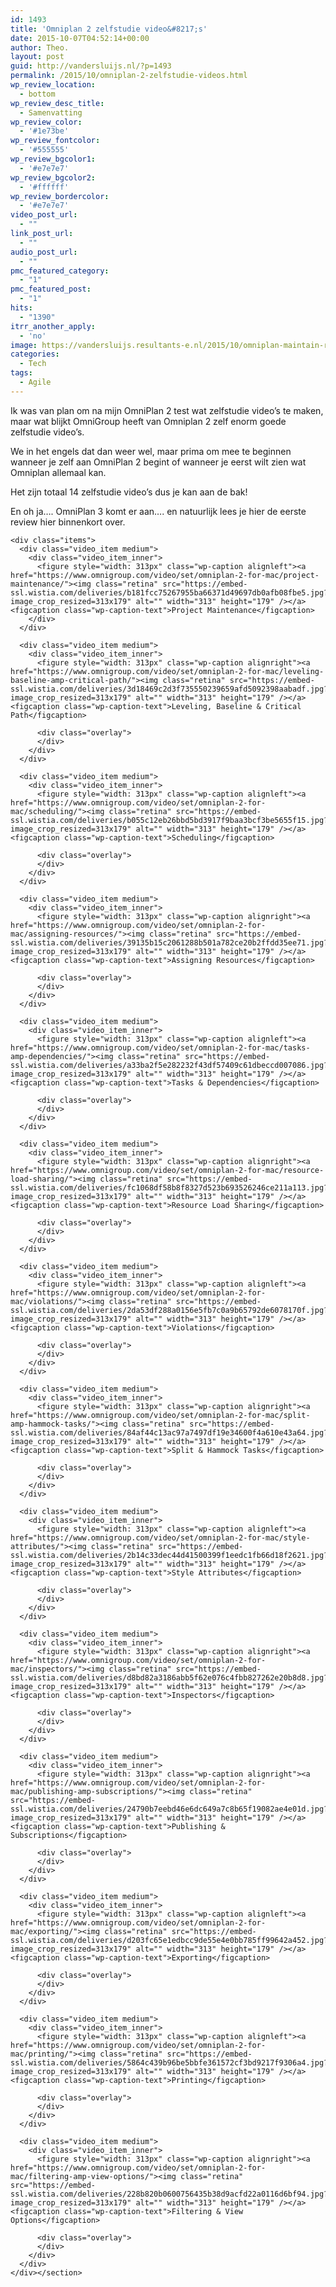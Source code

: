 ```yaml
---
id: 1493
title: 'Omniplan 2 zelfstudie video&#8217;s'
date: 2015-10-07T04:52:14+00:00
author: Theo.
layout: post
guid: http://vandersluijs.nl/?p=1493
permalink: /2015/10/omniplan-2-zelfstudie-videos.html
wp_review_location:
  - bottom
wp_review_desc_title:
  - Samenvatting
wp_review_color:
  - '#1e73be'
wp_review_fontcolor:
  - '#555555'
wp_review_bgcolor1:
  - '#e7e7e7'
wp_review_bgcolor2:
  - '#ffffff'
wp_review_bordercolor:
  - '#e7e7e7'
video_post_url:
  - ""
link_post_url:
  - ""
audio_post_url:
  - ""
pmc_featured_category:
  - "1"
pmc_featured_post:
  - "1"
hits:
  - "1390"
itrr_another_apply:
  - 'no'
image: https://vandersluijs.resultants-e.nl/2015/10/omniplan-maintain-rmbp-e1444160363752.png
categories:
  - Tech
tags:
  - Agile
---
```

Ik was van plan om na mijn OmniPlan 2 test wat zelfstudie video&#8217;s te maken, maar wat blijkt OmniGroup heeft van Omniplan 2 zelf enorm goede zelfstudie video&#8217;s.

We in het engels dat dan weer wel, maar prima om mee te beginnen wanneer je zelf aan OmniPlan 2 begint of wanneer je eerst wilt zien wat Omniplan allemaal kan.

Het zijn totaal 14 zelfstudie video&#8217;s dus je kan aan de bak!

En oh ja&#8230;. OmniPlan 3 komt er aan&#8230;. en natuurlijk lees je hier de eerste review hier binnenkort over.

<!--more-->

<div class="container">
  <div class="content">
    <section id="set" class="set row"> 
    
    <div class="items">
      <div class="video_item medium">
        <div class="video_item_inner">
          <figure style="width: 313px" class="wp-caption alignleft"><a href="https://www.omnigroup.com/video/set/omniplan-2-for-mac/project-maintenance/"><img class="retina" src="https://embed-ssl.wistia.com/deliveries/b181fcc75267955ba66371d49697db0afb08fbe5.jpg?image_crop_resized=313x179" alt="" width="313" height="179" /></a><figcaption class="wp-caption-text">Project Maintenance</figcaption> 
        </div>
      </div>
      
      <div class="video_item medium">
        <div class="video_item_inner">
          <figure style="width: 313px" class="wp-caption alignright"><a href="https://www.omnigroup.com/video/set/omniplan-2-for-mac/leveling-baseline-amp-critical-path/"><img class="retina" src="https://embed-ssl.wistia.com/deliveries/3d18469c2d3f735550239659afd5092398aabadf.jpg?image_crop_resized=313x179" alt="" width="313" height="179" /></a><figcaption class="wp-caption-text">Leveling, Baseline & Critical Path</figcaption>  
          
          <div class="overlay">
          </div>
        </div>
      </div>
      
      <div class="video_item medium">
        <div class="video_item_inner">
          <figure style="width: 313px" class="wp-caption alignleft"><a href="https://www.omnigroup.com/video/set/omniplan-2-for-mac/scheduling/"><img class="retina" src="https://embed-ssl.wistia.com/deliveries/b055c12eb26bbd5bd3917f9baa3bcf3be5655f15.jpg?image_crop_resized=313x179" alt="" width="313" height="179" /></a><figcaption class="wp-caption-text">Scheduling</figcaption>  
          
          <div class="overlay">
          </div>
        </div>
      </div>
      
      <div class="video_item medium">
        <div class="video_item_inner">
          <figure style="width: 313px" class="wp-caption alignright"><a href="https://www.omnigroup.com/video/set/omniplan-2-for-mac/assigning-resources/"><img class="retina" src="https://embed-ssl.wistia.com/deliveries/39135b15c2061288b501a782ce20b2ffdd35ee71.jpg?image_crop_resized=313x179" alt="" width="313" height="179" /></a><figcaption class="wp-caption-text">Assigning Resources</figcaption>  
          
          <div class="overlay">
          </div>
        </div>
      </div>
      
      <div class="video_item medium">
        <div class="video_item_inner">
          <figure style="width: 313px" class="wp-caption alignleft"><a href="https://www.omnigroup.com/video/set/omniplan-2-for-mac/tasks-amp-dependencies/"><img class="retina" src="https://embed-ssl.wistia.com/deliveries/a33ba2f5e282232f43df57409c61dbeccd007086.jpg?image_crop_resized=313x179" alt="" width="313" height="179" /></a><figcaption class="wp-caption-text">Tasks & Dependencies</figcaption>  
          
          <div class="overlay">
          </div>
        </div>
      </div>
      
      <div class="video_item medium">
        <div class="video_item_inner">
          <figure style="width: 313px" class="wp-caption alignright"><a href="https://www.omnigroup.com/video/set/omniplan-2-for-mac/resource-load-sharing/"><img class="retina" src="https://embed-ssl.wistia.com/deliveries/fc1068df58b8f8327d523b693526246ce211a113.jpg?image_crop_resized=313x179" alt="" width="313" height="179" /></a><figcaption class="wp-caption-text">Resource Load Sharing</figcaption>  
          
          <div class="overlay">
          </div>
        </div>
      </div>
      
      <div class="video_item medium">
        <div class="video_item_inner">
          <figure style="width: 313px" class="wp-caption alignleft"><a href="https://www.omnigroup.com/video/set/omniplan-2-for-mac/violations/"><img class="retina" src="https://embed-ssl.wistia.com/deliveries/2da53df288a0156e5fb7c0a9b65792de6078170f.jpg?image_crop_resized=313x179" alt="" width="313" height="179" /></a><figcaption class="wp-caption-text">Violations</figcaption>  
          
          <div class="overlay">
          </div>
        </div>
      </div>
      
      <div class="video_item medium">
        <div class="video_item_inner">
          <figure style="width: 313px" class="wp-caption alignright"><a href="https://www.omnigroup.com/video/set/omniplan-2-for-mac/split-amp-hammock-tasks/"><img class="retina" src="https://embed-ssl.wistia.com/deliveries/84af44c13ac97a7497df19e34600f4a610e43a64.jpg?image_crop_resized=313x179" alt="" width="313" height="179" /></a><figcaption class="wp-caption-text">Split & Hammock Tasks</figcaption>  
          
          <div class="overlay">
          </div>
        </div>
      </div>
      
      <div class="video_item medium">
        <div class="video_item_inner">
          <figure style="width: 313px" class="wp-caption alignleft"><a href="https://www.omnigroup.com/video/set/omniplan-2-for-mac/style-attributes/"><img class="retina" src="https://embed-ssl.wistia.com/deliveries/2b14c33dec44d41500399f1eedc1fb66d18f2621.jpg?image_crop_resized=313x179" alt="" width="313" height="179" /></a><figcaption class="wp-caption-text">Style Attributes</figcaption>  
          
          <div class="overlay">
          </div>
        </div>
      </div>
      
      <div class="video_item medium">
        <div class="video_item_inner">
          <figure style="width: 313px" class="wp-caption alignright"><a href="https://www.omnigroup.com/video/set/omniplan-2-for-mac/inspectors/"><img class="retina" src="https://embed-ssl.wistia.com/deliveries/d8bd82a3186abb5f62e076c4fbb827262e20b8d8.jpg?image_crop_resized=313x179" alt="" width="313" height="179" /></a><figcaption class="wp-caption-text">Inspectors</figcaption>  
          
          <div class="overlay">
          </div>
        </div>
      </div>
      
      <div class="video_item medium">
        <div class="video_item_inner">
          <figure style="width: 313px" class="wp-caption alignright"><a href="https://www.omnigroup.com/video/set/omniplan-2-for-mac/publishing-amp-subscriptions/"><img class="retina" src="https://embed-ssl.wistia.com/deliveries/24790b7eebd46e6dc649a7c8b65f19082ae4e01d.jpg?image_crop_resized=313x179" alt="" width="313" height="179" /></a><figcaption class="wp-caption-text">Publishing & Subscriptions</figcaption>  
          
          <div class="overlay">
          </div>
        </div>
      </div>
      
      <div class="video_item medium">
        <div class="video_item_inner">
          <figure style="width: 313px" class="wp-caption alignleft"><a href="https://www.omnigroup.com/video/set/omniplan-2-for-mac/exporting/"><img class="retina" src="https://embed-ssl.wistia.com/deliveries/d203fc65e1edbcc9de55e4e0bb785ff99642a452.jpg?image_crop_resized=313x179" alt="" width="313" height="179" /></a><figcaption class="wp-caption-text">Exporting</figcaption>  
          
          <div class="overlay">
          </div>
        </div>
      </div>
      
      <div class="video_item medium">
        <div class="video_item_inner">
          <figure style="width: 313px" class="wp-caption alignleft"><a href="https://www.omnigroup.com/video/set/omniplan-2-for-mac/printing/"><img class="retina" src="https://embed-ssl.wistia.com/deliveries/5864c439b96be5bbfe361572cf3bd9217f9306a4.jpg?image_crop_resized=313x179" alt="" width="313" height="179" /></a><figcaption class="wp-caption-text">Printing</figcaption>  
          
          <div class="overlay">
          </div>
        </div>
      </div>
      
      <div class="video_item medium">
        <div class="video_item_inner">
          <figure style="width: 313px" class="wp-caption alignright"><a href="https://www.omnigroup.com/video/set/omniplan-2-for-mac/filtering-amp-view-options/"><img class="retina" src="https://embed-ssl.wistia.com/deliveries/228b820b0600756435b38d9acfd22a0116d6bf94.jpg?image_crop_resized=313x179" alt="" width="313" height="179" /></a><figcaption class="wp-caption-text">Filtering & View Options</figcaption>  
          
          <div class="overlay">
          </div>
        </div>
      </div>
    </div></section>
  </div>
  
  <div class="root_footer">
  </div>
</div>

&nbsp;